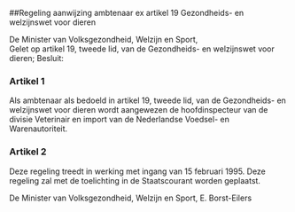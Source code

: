 <meta http-equiv='Content-Type' content='text/html; charset=utf-8' />

##Regeling aanwijzing ambtenaar ex artikel 19 Gezondheids- en welzijnswet voor dieren

De Minister van Volksgezondheid, Welzijn en Sport,  
Gelet op artikel 19, tweede lid, van de Gezondheids- en welzijnswet voor dieren;
Besluit:    

### Artikel  1  

Als ambtenaar als bedoeld in artikel 19, tweede lid, van de Gezondheids- en welzijnswet voor dieren wordt aangewezen de hoofdinspecteur van de divisie Veterinair en import van de Nederlandse Voedsel- en Warenautoriteit. 

### Artikel  2  

Deze regeling treedt in werking met ingang van 15 februari 1995. 
Deze regeling zal met de toelichting in de Staatscourant worden geplaatst. 

De 
Minister van Volksgezondheid, Welzijn en Sport, 
E.  Borst-Eilers      
